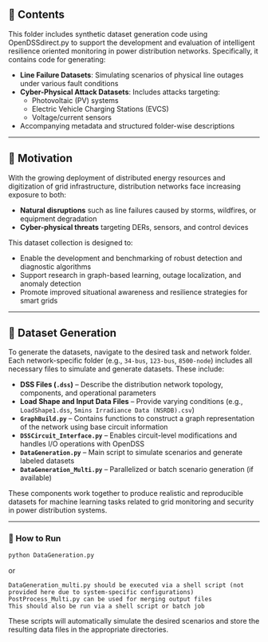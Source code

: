 ## 📂 Contents

This folder includes synthetic dataset generation code using OpenDSSdirect.py to support the development and evaluation of intelligent resilience oriented monitoring in power distribution networks. Specifically, it contains code for generating:

- **Line Failure Datasets**: Simulating scenarios of physical line outages under various fault conditions
- **Cyber-Physical Attack Datasets**: Includes attacks targeting:
  - Photovoltaic (PV) systems
  - Electric Vehicle Charging Stations (EVCS)
  - Voltage/current sensors
- Accompanying metadata and structured folder-wise descriptions

---

## 🧠 Motivation

With the growing deployment of distributed energy resources and digitization of grid infrastructure, distribution networks face increasing exposure to both:
- **Natural disruptions** such as line failures caused by storms, wildfires, or equipment degradation
- **Cyber-physical threats** targeting DERs, sensors, and control devices

This dataset collection is designed to:
- Enable the development and benchmarking of robust detection and diagnostic algorithms
- Support research in graph-based learning, outage localization, and anomaly detection
- Promote improved situational awareness and resilience strategies for smart grids

---

## 🧪 Dataset Generation

To generate the datasets, navigate to the desired task and network folder.
Each network-specific folder (e.g., `34-bus`, `123-bus`, `8500-node`) includes all necessary files to simulate and generate datasets. These include:

- **DSS Files (`.dss`)** – Describe the distribution network topology, components, and operational parameters
- **Load Shape and Input Data Files** – Provide varying conditions (e.g., `LoadShape1.dss`, `5mins Irradiance Data (NSRDB).csv`)
- **`GraphBuild.py`** – Contains functions to construct a graph representation of the network using base circuit information
- **`DSSCircuit_Interface.py`** – Enables circuit-level modifications and handles I/O operations with OpenDSS
- **`DataGeneration.py`** – Main script to simulate scenarios and generate labeled datasets
- **`DataGeneration_Multi.py`** – Parallelized or batch scenario generation (if available)

These components work together to produce realistic and reproducible datasets for machine learning tasks related to grid monitoring and security in power distribution systems.

---

### 🔧 How to Run


```bash
python DataGeneration.py
```

or

```text
DataGeneration_multi.py should be executed via a shell script (not provided here due to system-specific configurations)
PostProcess_Multi.py can be used for merging output files
This should also be run via a shell script or batch job
```

These scripts will automatically simulate the desired scenarios and store the resulting data files in the appropriate directories.


